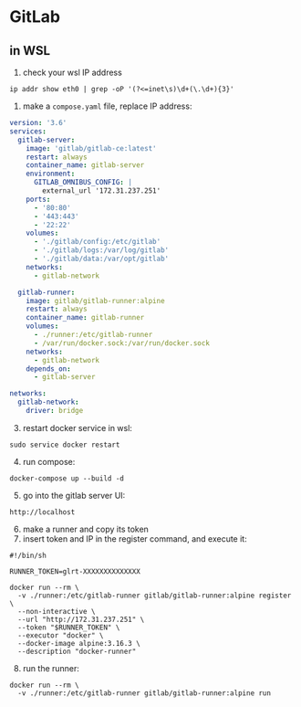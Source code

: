 # GitLab

## in WSL
1. check your wsl IP address
```
ip addr show eth0 | grep -oP '(?<=inet\s)\d+(\.\d+){3}'
```

1. make a `compose.yaml` file, replace IP address:
```yaml
version: '3.6'
services:
  gitlab-server:
    image: 'gitlab/gitlab-ce:latest'
    restart: always
    container_name: gitlab-server
    environment:
      GITLAB_OMNIBUS_CONFIG: |
        external_url '172.31.237.251'
    ports:
      - '80:80'
      - '443:443'
      - '22:22'
    volumes:
      - './gitlab/config:/etc/gitlab'
      - './gitlab/logs:/var/log/gitlab'
      - './gitlab/data:/var/opt/gitlab'
    networks:
      - gitlab-network

  gitlab-runner:
    image: gitlab/gitlab-runner:alpine
    restart: always
    container_name: gitlab-runner
    volumes:
      - ./runner:/etc/gitlab-runner
      - /var/run/docker.sock:/var/run/docker.sock
    networks:
      - gitlab-network
    depends_on:
      - gitlab-server

networks:
  gitlab-network:
    driver: bridge
```
3. restart docker service in wsl:
```
sudo service docker restart
```
4. run compose:
```
docker-compose up --build -d
```
5. go into the gitlab server UI:
```
http://localhost
```
6. make a runner and copy its token
7. insert token and IP in the register command, and execute it:
```
#!/bin/sh

RUNNER_TOKEN=glrt-XXXXXXXXXXXXXX

docker run --rm \
  -v ./runner:/etc/gitlab-runner gitlab/gitlab-runner:alpine register \
  --non-interactive \
  --url "http://172.31.237.251" \
  --token "$RUNNER_TOKEN" \
  --executor "docker" \
  --docker-image alpine:3.16.3 \
  --description "docker-runner"
```
8. run the runner:
```
docker run --rm \
  -v ./runner:/etc/gitlab-runner gitlab/gitlab-runner:alpine run
```